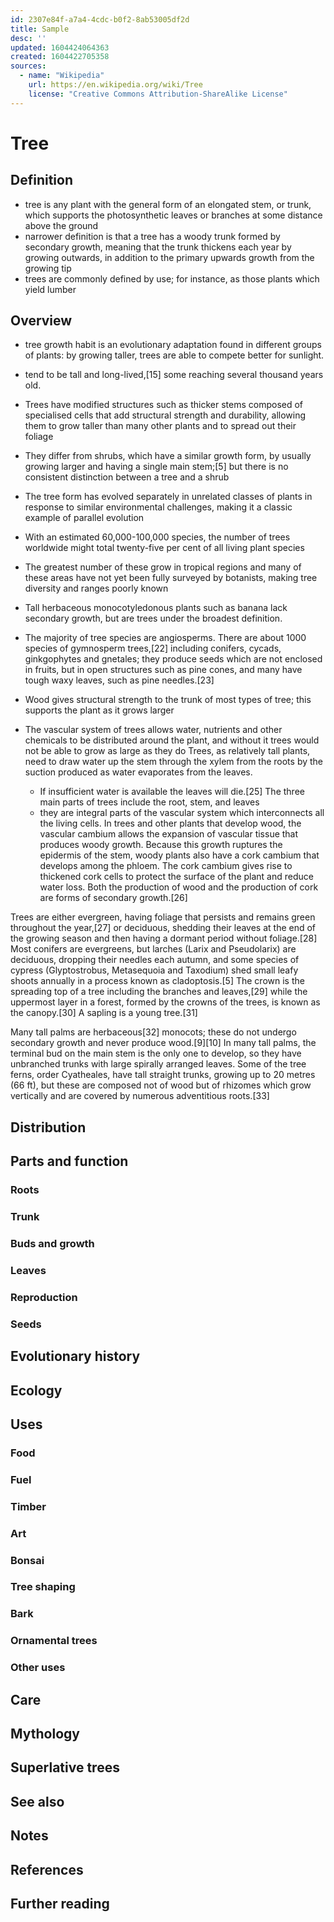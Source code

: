 ```yaml
---
id: 2307e84f-a7a4-4cdc-b0f2-8ab53005df2d
title: Sample
desc: ''
updated: 1604424064363
created: 1604422705358
sources:
  - name: "Wikipedia"
    url: https://en.wikipedia.org/wiki/Tree
    license: "Creative Commons Attribution-ShareAlike License"
---
```


# Tree

##	Definition

- tree is any plant with the general form of an elongated stem, or trunk, which supports the photosynthetic leaves or branches at some distance above the ground
- narrower definition is that a tree has a woody trunk formed by secondary growth, meaning that the trunk thickens each year by growing outwards, in addition to the primary upwards growth from the growing tip
- trees are commonly defined by use; for instance, as those plants which yield lumber

##	Overview
- tree growth habit is an evolutionary adaptation found in different groups of plants: by growing taller, trees are able to compete better for sunlight.
- tend to be tall and long-lived,[15] some reaching several thousand years old.


- Trees have modified structures such as thicker stems composed of specialised cells that add structural strength and durability, allowing them to grow taller than many other plants and to spread out their foliage
- They differ from shrubs, which have a similar growth form, by usually growing larger and having a single main stem;[5] but there is no consistent distinction between a tree and a shrub
- The tree form has evolved separately in unrelated classes of plants in response to similar environmental challenges, making it a classic example of parallel evolution
- With an estimated 60,000-100,000 species, the number of trees worldwide might total twenty-five per cent of all living plant species
- The greatest number of these grow in tropical regions and many of these areas have not yet been fully surveyed by botanists, making tree diversity and ranges poorly known

- Tall herbaceous monocotyledonous plants such as banana lack secondary growth, but are trees under the broadest definition.
- The majority of tree species are angiosperms. There are about 1000 species of gymnosperm trees,[22] including conifers, cycads, ginkgophytes and gnetales; they produce seeds which are not enclosed in fruits, but in open structures such as pine cones, and many have tough waxy leaves, such as pine needles.[23] 

- Wood gives structural strength to the trunk of most types of tree; this supports the plant as it grows larger
- The vascular system of trees allows water, nutrients and other chemicals to be distributed around the plant, and without it trees would not be able to grow as large as they do
 Trees, as relatively tall plants, need to draw water up the stem through the xylem from the roots by the suction produced as water evaporates from the leaves. 
    - If insufficient water is available the leaves will die.[25] 
The three main parts of trees include the root, stem, and leaves
    - they are integral parts of the vascular system which interconnects all the living cells. In trees and other plants that develop wood, the vascular cambium allows the expansion of vascular tissue that produces woody growth. 
    Because this growth ruptures the epidermis of the stem, woody plants also have a cork cambium that develops among the phloem. 
    The cork cambium gives rise to thickened cork cells to protect the surface of the plant and reduce water loss. Both the production of wood and the production of cork are forms of secondary growth.[26]

Trees are either evergreen, having foliage that persists and remains green throughout the year,[27] or deciduous, shedding their leaves at the end of the growing season and then having a dormant period without foliage.[28] Most conifers are evergreens, but larches (Larix and Pseudolarix) are deciduous, dropping their needles each autumn, and some species of cypress (Glyptostrobus, Metasequoia and Taxodium) shed small leafy shoots annually in a process known as cladoptosis.[5] The crown is the spreading top of a tree including the branches and leaves,[29] while the uppermost layer in a forest, formed by the crowns of the trees, is known as the canopy.[30] A sapling is a young tree.[31]

Many tall palms are herbaceous[32] monocots; these do not undergo secondary growth and never produce wood.[9][10] In many tall palms, the terminal bud on the main stem is the only one to develop, so they have unbranched trunks with large spirally arranged leaves. Some of the tree ferns, order Cyatheales, have tall straight trunks, growing up to 20 metres (66 ft), but these are composed not of wood but of rhizomes which grow vertically and are covered by numerous adventitious roots.[33]



##	Distribution
##	Parts and function
###	Roots
###	Trunk
###	Buds and growth
###	Leaves
###	Reproduction
###	Seeds
##	Evolutionary history
##	Ecology
##	Uses
###	Food
###	Fuel
###	Timber
###	Art
###	Bonsai
###	Tree shaping
###	Bark
###	Ornamental trees
###	Other uses
## Care
## Mythology
##	Superlative trees
##	See also
##	Notes
##	References
##	Further reading